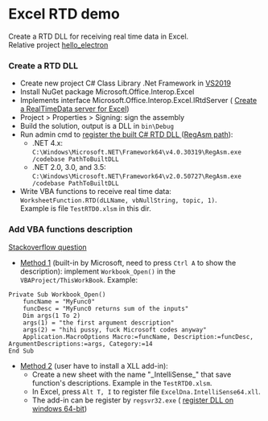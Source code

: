 ﻿# Excel RTD demo
Create a RTD DLL for receiving real time data in Excel.  
Relative project [hello_electron](https://bitbucket.tradex.vn/scm/~tungdt/hello_electron.git)

### Create a RTD DLL
* Create new project C# Class Library .Net Framework in 
[VS2019](https://visualstudio.microsoft.com/thank-you-downloading-visual-studio/?sku=Community&rel=16)
* Install NuGet package Microsoft.Office.Interop.Excel
* Implements interface Microsoft.Office.Interop.Excel.IRtdServer (
    [Create a RealTimeData server for Excel](https://docs.microsoft.com/en-us/previous-versions/office/troubleshoot/office-developer/create-realtimedata-server-in-excel))
* Project > Properties > Signing: sign the assembly
* Build the solution, output is a DLL in `bin\Debug`
* Run admin cmd to 
    [register the built C# RTD DLL ](https://stackoverflow.com/questions/58018613/compiling-an-irtdserver-interface-for-excel-rtd-function-in-net-core) ([RegAsm path](https://stackoverflow.com/a/48393717/4097963)):  
    * .NET 4.x: `C:\Windows\Microsoft.NET\Framework64\v4.0.30319\RegAsm.exe /codebase PathToBuiltDLL`  
    * .NET 2.0, 3.0, and 3.5: `C:\Windows\Microsoft.NET\Framework64\v2.0.50727\RegAsm.exe /codebase PathToBuiltDLL`
* Write VBA functions to receive real time data: 
`WorksheetFunction.RTD(dLLName, vbNullString, topic, 1)`.  
Example is file `TestRTD0.xlsm` in this dir.

### Add VBA functions description
[Stackoverflow question](https://stackoverflow.com/questions/4262421/how-to-put-a-tooltip-on-a-user-defined-function)
* [Method 1](https://docs.microsoft.com/en-us/office/vba/api/excel.application.macrooptions) 
(built-in by Microsoft, need to press `Ctrl A` to show the description): 
implement `Workbook_Open()` in the `VBAProject/ThisWorkBook`. Example:  
````
Private Sub Workbook_Open()
    funcName = "MyFunc0"
    funcDesc = "MyFunc0 returns sum of the inputs"
    Dim args(1 To 2)
    args(1) = "the first argument description"
    args(2) = "hihi pussy, fuck Microsoft codes anyway"
    Application.MacroOptions Macro:=funcName, Description:=funcDesc, ArgumentDescriptions:=args, Category:=14
End Sub
````
* [Method 2](https://github.com/Excel-DNA/IntelliSense/wiki/Getting-Started)
(user have to install a XLL add-in):  
    * Create a new sheet with the name "\_IntelliSense\_" that save function's 
    descriptions. Example in the `TestRTD0.xlsm`.
    * In Excel, press `Alt T, I` to register file `ExcelDna.IntelliSense64.xll`.
    * The add-in can be register by `regsvr32.exe` (
        [register DLL on windows 64-bit](https://stackoverflow.com/questions/4897685/how-do-i-register-a-dll-file-on-windows-7-64-bit))

